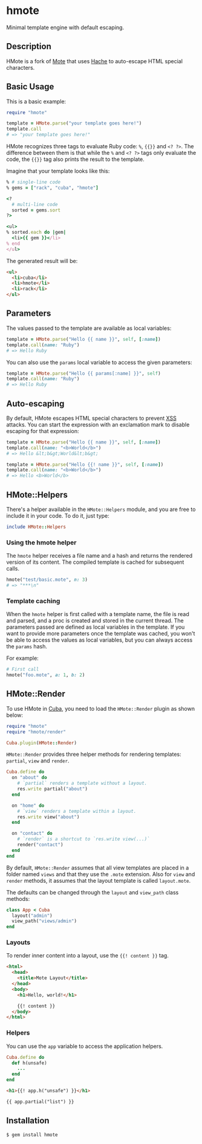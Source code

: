 hmote
=====

Minimal template engine with default escaping.

Description
-----------

HMote is a fork of [Mote][mote] that uses [Hache][hache]
to auto-escape HTML special characters.

Basic Usage
-----------

This is a basic example:

```ruby
require "hmote"

template = HMote.parse("your template goes here!")
template.call
# => "your template goes here!"
```

HMote recognizes three tags to evaluate Ruby code: `%`, `{{}}` and `<? ?>`.
The difference between them is that while the `%` and `<? ?>` tags only
evaluate the code, the `{{}}` tag also prints the result to the template.

Imagine that your template looks like this:

```ruby
% # single-line code
% gems = ["rack", "cuba", "hmote"]

<?
  # multi-line code
  sorted = gems.sort
?>

<ul>
% sorted.each do |gem|
  <li>{{ gem }}</li>
% end
</ul>
```

The generated result will be:

```html
<ul>
  <li>cuba</li>
  <li>hmote</li>
  <li>rack</li>
</ul>
```

Parameters
----------

The values passed to the template are available as local variables:

```ruby
template = HMote.parse("Hello {{ name }}", self, [:name])
template.call(name: "Ruby")
# => Hello Ruby
```

You can also use the `params` local variable to access the given
parameters:

```ruby
template = HMote.parse("Hello {{ params[:name] }}", self)
template.call(name: "Ruby")
# => Hello Ruby
```

Auto-escaping
-------------

By default, HMote escapes HTML special characters to prevent [XSS][xss]
attacks. You can start the expression with an exclamation mark to disable
escaping for that expression:

```ruby
template = HMote.parse("Hello {{ name }}", self, [:name])
template.call(name: "<b>World</b>")
# => Hello &lt;b&gt;World&lt;b&gt;

template = HMote.parse("Hello {{! name }}", self, [:name])
template.call(name: "<b>World</b>")
# => Hello <b>World</b>
```

HMote::Helpers
--------------

There's a helper available in the `HMote::Helpers` module, and you are
free to include it in your code. To do it, just type:

```ruby
include HMote::Helpers
```

### Using the hmote helper

The `hmote` helper receives a file name and a hash and returns the rendered
version of its content. The compiled template is cached for subsequent calls.

```ruby
hmote("test/basic.mote", n: 3)
# => "***\n"
```

### Template caching

When the `hmote` helper is first called with a template name, the
file is read and parsed, and a proc is created and stored in the
current thread. The parameters passed are defined as local variables
in the template. If you want to provide more parameters once the template
was cached, you won't be able to access the values as local variables,
but you can always access the `params` hash.

For example:

```ruby
# First call
hmote("foo.mote", a: 1, b: 2)
```

HMote::Render
-------------

To use HMote in [Cuba][cuba], you need to load the `HMote::Render`
plugin as shown below:

```ruby
require "hmote"
require "hmote/render"

Cuba.plugin(HMote::Render)
```

`HMote::Render` provides three helper methods for rendering templates:
`partial`, `view` and `render`.

```ruby
Cuba.define do
  on "about" do
    # `partial` renders a template without a layout.
    res.write partial("about")
  end

  on "home" do
    # `view` renders a template within a layout.
    res.write view("about")
  end

  on "contact" do
    # `render` is a shortcut to `res.write view(...)`
    render("contact")
  end
end
```

By default, `HMote::Render` assumes that all view templates are placed
in a folder named `views` and that they use the `.mote` extension. Also
for `view` and `render` methods, it assumes that the layout template is
called `layout.mote`.

The defaults can be changed through the `layout` and `view_path` class
methods:

```ruby
class App < Cuba
  layout("admin")
  view_path("views/admin")
end
```

### Layouts

To render inner content into a layout, use the `{{! content }}` tag.

```html
<html>
  <head>
    <title>Mote Layout</title>
  </head>
  <body>
    <h1>Hello, world!</h1>

    {{! content }}
  </body>
</html>
```

### Helpers

You can use the `app` variable to access the application helpers.

```ruby
Cuba.define do
  def h(unsafe)
    ...
  end
end
```

```html
<h1>{{! app.h("unsafe") }}</h1>

{{ app.partial("list") }}
```

Installation
------------

```
$ gem install hmote
```

[cuba]: http://cuba.is
[mote]: https://github.com/soveran/mote
[hache]: https://github.com/harmoni/hache
[xss]: http://en.wikipedia.org/wiki/Cross-Site_Scripting
